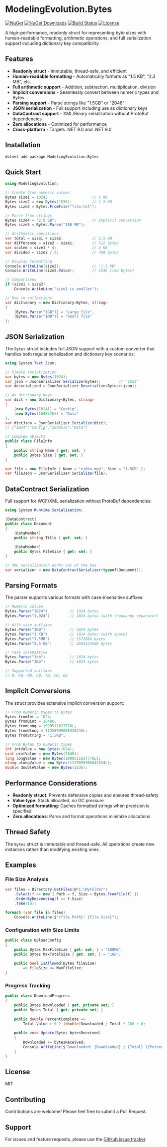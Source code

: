 # ModelingEvolution.Bytes

[![NuGet](https://img.shields.io/nuget/v/ModelingEvolution.Bytes.svg)](https://www.nuget.org/packages/ModelingEvolution.Bytes/)
[![NuGet Downloads](https://img.shields.io/nuget/dt/ModelingEvolution.Bytes.svg)](https://www.nuget.org/packages/ModelingEvolution.Bytes/)
[![Build Status](https://github.com/modelingevolution/bytes/actions/workflows/ci.yml/badge.svg)](https://github.com/modelingevolution/bytes/actions/workflows/ci.yml)
[![License](https://img.shields.io/badge/license-MIT-blue.svg)](LICENSE)

A high-performance, readonly struct for representing byte sizes with human-readable formatting, arithmetic operations, and full serialization support including dictionary key compatibility.

## Features

- **Readonly struct** - Immutable, thread-safe, and efficient
- **Human-readable formatting** - Automatically formats as "1.5 KB", "2.3 MB", etc.
- **Full arithmetic support** - Addition, subtraction, multiplication, division
- **Implicit conversions** - Seamlessly convert between numeric types and Bytes
- **Parsing support** - Parse strings like "1.5GB" or "2048"
- **JSON serialization** - Full support including use as dictionary keys
- **DataContract support** - XML/Binary serialization without ProtoBuf dependencies
- **Zero allocations** - Optimized for performance
- **Cross-platform** - Targets .NET 8.0 and .NET 9.0

## Installation

```bash
dotnet add package ModelingEvolution.Bytes
```

## Quick Start

```csharp
using ModelingEvolution;

// Create from numeric values
Bytes size1 = 1024;                    // 1 KB
Bytes size2 = new Bytes(1536);         // 1.5 KB
Bytes size3 = Bytes.FromFile("file.txt");

// Parse from strings
Bytes size4 = "2.5 GB";                // Implicit conversion
Bytes size5 = Bytes.Parse("100 MB");

// Arithmetic operations
var total = size1 + size2;             // 2.5 KB
var difference = size2 - size1;        // 512 bytes
var scaled = size1 * 4;                // 4 KB
var divided = size2 / 2;               // 768 bytes

// Display formatting
Console.WriteLine(size2);              // "1.5 KB"
Console.WriteLine(size2.Value);        // 1536 (raw bytes)

// Comparisons
if (size1 < size2)
    Console.WriteLine("size1 is smaller");

// Use in collections
var dictionary = new Dictionary<Bytes, string>
{
    [Bytes.Parse("1GB")] = "Large file",
    [Bytes.Parse("1MB")] = "Small file"
};
```

## JSON Serialization

The `Bytes` struct includes full JSON support with a custom converter that handles both regular serialization and dictionary key scenarios:

```csharp
using System.Text.Json;

// Simple serialization
var bytes = new Bytes(1024);
var json = JsonSerializer.Serialize(bytes);        // "1024"
var deserialized = JsonSerializer.Deserialize<Bytes>(json);

// As dictionary keys
var dict = new Dictionary<Bytes, string>
{
    [new Bytes(1024)] = "Config",
    [new Bytes(1048576)] = "Data"
};
var dictJson = JsonSerializer.Serialize(dict);
// {"1024":"Config","1048576":"Data"}

// Complex objects
public class FileInfo
{
    public string Name { get; set; }
    public Bytes Size { get; set; }
}

var file = new FileInfo { Name = "video.mp4", Size = "1.5GB" };
var fileJson = JsonSerializer.Serialize(file);
```

## DataContract Serialization

Full support for WCF/XML serialization without ProtoBuf dependencies:

```csharp
using System.Runtime.Serialization;

[DataContract]
public class Document
{
    [DataMember]
    public string Title { get; set; }
    
    [DataMember]
    public Bytes FileSize { get; set; }
}

// XML serialization works out of the box
var serializer = new DataContractSerializer(typeof(Document));
```

## Parsing Formats

The parser supports various formats with case-insensitive suffixes:

```csharp
// Numeric values
Bytes.Parse("1024")          // 1024 bytes
Bytes.Parse("1,024")         // 1024 bytes (with thousands separator)

// With size suffixes
Bytes.Parse("1KB")           // 1024 bytes
Bytes.Parse("1 KB")          // 1024 bytes (with space)
Bytes.Parse("1.5MB")         // 1572864 bytes
Bytes.Parse("2.5 GB")        // 2684354560 bytes

// Case insensitive
Bytes.Parse("1kb")           // 1024 bytes
Bytes.Parse("1Kb")           // 1024 bytes

// Supported suffixes
// B, KB, MB, GB, TB, PB, EB
```

## Implicit Conversions

The struct provides extensive implicit conversion support:

```csharp
// From numeric types to Bytes
Bytes fromInt = 1024;
Bytes fromUint = 2048u;
Bytes fromLong = 1099511627776L;
Bytes fromUlong = 1125899906842624UL;
Bytes fromString = "1.5KB";

// From Bytes to numeric types
int intValue = new Bytes(1024);
uint uintValue = new Bytes(2048);
long longValue = new Bytes(1099511627776L);
ulong ulongValue = new Bytes(1125899906842624L);
double doubleValue = new Bytes(1536);
```

## Performance Considerations

- **Readonly struct**: Prevents defensive copies and ensures thread-safety
- **Value type**: Stack allocated, no GC pressure
- **Optimized formatting**: Caches formatted strings when precision is specified
- **Zero allocations**: Parse and format operations minimize allocations

## Thread Safety

The `Bytes` struct is immutable and thread-safe. All operations create new instances rather than modifying existing ones.

## Examples

### File Size Analysis
```csharp
var files = Directory.GetFiles(@"C:\MyFolder")
    .Select(f => new { Path = f, Size = Bytes.FromFile(f) })
    .OrderByDescending(f => f.Size)
    .Take(10);

foreach (var file in files)
    Console.WriteLine($"{file.Path}: {file.Size}");
```

### Configuration with Size Limits
```csharp
public class UploadConfig
{
    public Bytes MaxFileSize { get; set; } = "100MB";
    public Bytes MaxTotalSize { get; set; } = "1GB";
    
    public bool IsAllowed(Bytes fileSize) 
        => fileSize <= MaxFileSize;
}
```

### Progress Tracking
```csharp
public class DownloadProgress
{
    public Bytes Downloaded { get; private set; }
    public Bytes Total { get; private set; }
    
    public double PercentComplete => 
        Total.Value > 0 ? (double)Downloaded / Total * 100 : 0;
    
    public void Update(Bytes bytesReceived)
    {
        Downloaded += bytesReceived;
        Console.WriteLine($"Downloaded: {Downloaded} / {Total} ({PercentComplete:F1}%)");
    }
}
```

## License

MIT

## Contributing

Contributions are welcome! Please feel free to submit a Pull Request.

## Support

For issues and feature requests, please use the [GitHub issue tracker](https://github.com/modelingevolution/bytes/issues).
